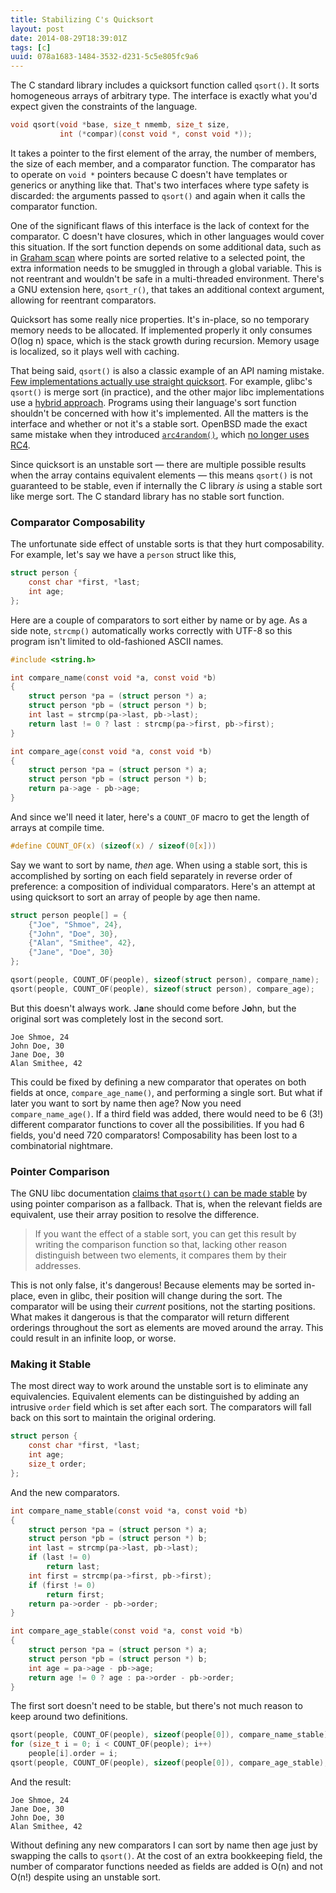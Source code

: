 ```yaml
---
title: Stabilizing C's Quicksort
layout: post
date: 2014-08-29T18:39:01Z
tags: [c]
uuid: 078a1683-1484-3532-d231-5c5e805fc9a6
---
```


The C standard library includes a quicksort function called `qsort()`.
It sorts homogeneous arrays of arbitrary type. The interface is exactly
what you'd expect given the constraints of the language.

~~~c
void qsort(void *base, size_t nmemb, size_t size,
           int (*compar)(const void *, const void *));
~~~

It takes a pointer to the first element of the array, the number of
members, the size of each member, and a comparator function. The
comparator has to operate on `void *` pointers because C doesn't have
templates or generics or anything like that. That's two interfaces
where type safety is discarded: the arguments passed to `qsort()` and
again when it calls the comparator function.

One of the significant flaws of this interface is the lack of context
for the comparator. C doesn't have closures, which in other languages
would cover this situation. If the sort function depends on some
additional data, such as in [Graham scan][scan] where points are
sorted relative to a selected point, the extra information needs to be
smuggled in through a global variable. This is not reentrant and
wouldn't be safe in a multi-threaded environment. There's a GNU
extension here, `qsort_r()`, that takes an additional context
argument, allowing for reentrant comparators.

Quicksort has some really nice properties. It's in-place, so no
temporary memory needs to be allocated. If implemented properly it
only consumes O(log n) space, which is the stack growth during
recursion. Memory usage is localized, so it plays well with caching.

That being said, `qsort()` is also a classic example of an API naming
mistake. [Few implementations actually use straight
quicksort][shootout]. For example, glibc's `qsort()` is merge sort (in
practice), and the other major libc implementations use a [hybrid
approach][timsort]. Programs using their language's sort function
shouldn't be concerned with how it's implemented. All the matters is
the interface and whether or not it's a stable sort. OpenBSD made the
exact same mistake when they introduced [`arc4random()`][arc4random],
which [no longer uses RC4][chacha20].

Since quicksort is an unstable sort — there are multiple possible
results when the array contains equivalent elements — this means
`qsort()` is not guaranteed to be stable, even if internally the C
library *is* using a stable sort like merge sort. The C standard
library has no stable sort function.

### Comparator Composability

The unfortunate side effect of unstable sorts is that they hurt
composability. For example, let's say we have a `person` struct like
this,

~~~c
struct person {
    const char *first, *last;
    int age;
};
~~~

Here are a couple of comparators to sort either by name or by age. As
a side note, `strcmp()` automatically works correctly with UTF-8 so
this program isn't limited to old-fashioned ASCII names.

~~~c
#include <string.h>

int compare_name(const void *a, const void *b)
{
    struct person *pa = (struct person *) a;
    struct person *pb = (struct person *) b;
    int last = strcmp(pa->last, pb->last);
    return last != 0 ? last : strcmp(pa->first, pb->first);
}

int compare_age(const void *a, const void *b)
{
    struct person *pa = (struct person *) a;
    struct person *pb = (struct person *) b;
    return pa->age - pb->age;
}
~~~

And since we'll need it later, here's a `COUNT_OF` macro to get the
length of arrays at compile time.

~~~c
#define COUNT_OF(x) (sizeof(x) / sizeof(0[x]))
~~~

Say we want to sort by name, *then* age. When using a stable sort,
this is accomplished by sorting on each field separately in reverse
order of preference: a composition of individual comparators. Here's
an attempt at using quicksort to sort an array of people by age then
name.

~~~c
struct person people[] = {
    {"Joe", "Shmoe", 24},
    {"John", "Doe", 30},
    {"Alan", "Smithee", 42},
    {"Jane", "Doe", 30}
};

qsort(people, COUNT_OF(people), sizeof(struct person), compare_name);
qsort(people, COUNT_OF(people), sizeof(struct person), compare_age);
~~~

But this doesn't always work. J**a**ne should come before J**o**hn,
but the original sort was completely lost in the second sort.

    Joe Shmoe, 24
    John Doe, 30
    Jane Doe, 30
    Alan Smithee, 42

This could be fixed by defining a new comparator that operates on both
fields at once, `compare_age_name()`, and performing a single sort.
But what if later you want to sort by name then age? Now you need
`compare_name_age()`. If a third field was added, there would need to
be 6 (3!) different comparator functions to cover all the
possibilities. If you had 6 fields, you'd need 720 comparators!
Composability has been lost to a combinatorial nightmare.

### Pointer Comparison

The GNU libc documentation [claims that `qsort()` can be made
stable][gnu] by using pointer comparison as a fallback. That is, when
the relevant fields are equivalent, use their array position to
resolve the difference.

> If you want the effect of a stable sort, you can get this result by
> writing the comparison function so that, lacking other reason
> distinguish between two elements, it compares them by their
> addresses.

This is not only false, it's dangerous! Because elements may be sorted
in-place, even in glibc, their position will change during the sort.
The comparator will be using their *current* positions, not the
starting positions. What makes it dangerous is that the comparator
will return different orderings throughout the sort as elements are
moved around the array. This could result in an infinite loop, or
worse.

### Making it Stable

The most direct way to work around the unstable sort is to eliminate
any equivalencies. Equivalent elements can be distinguished by adding
an intrusive `order` field which is set after each sort. The
comparators will fall back on this sort to maintain the original
ordering.

~~~c
struct person {
    const char *first, *last;
    int age;
    size_t order;
};
~~~

And the new comparators.

~~~c
int compare_name_stable(const void *a, const void *b)
{
    struct person *pa = (struct person *) a;
    struct person *pb = (struct person *) b;
    int last = strcmp(pa->last, pb->last);
    if (last != 0)
        return last;
    int first = strcmp(pa->first, pb->first);
    if (first != 0)
        return first;
    return pa->order - pb->order;
}

int compare_age_stable(const void *a, const void *b)
{
    struct person *pa = (struct person *) a;
    struct person *pb = (struct person *) b;
    int age = pa->age - pb->age;
    return age != 0 ? age : pa->order - pb->order;
}
~~~

The first sort doesn't need to be stable, but there's not much reason
to keep around two definitions.

~~~c
qsort(people, COUNT_OF(people), sizeof(people[0]), compare_name_stable);
for (size_t i = 0; i < COUNT_OF(people); i++)
    people[i].order = i;
qsort(people, COUNT_OF(people), sizeof(people[0]), compare_age_stable);
~~~

And the result:

    Joe Shmoe, 24
    Jane Doe, 30
    John Doe, 30
    Alan Smithee, 42

Without defining any new comparators I can sort by name then age just
by swapping the calls to `qsort()`. At the cost of an extra
bookkeeping field, the number of comparator functions needed as fields
are added is O(n) and not O(n!) despite using an unstable sort.


[scan]: http://en.wikipedia.org/wiki/Graham_scan
[shootout]: http://calmerthanyouare.org/2013/05/31/qsort-shootout.html
[arc4random]: http://www.openbsd.org/cgi-bin/man.cgi?query=arc4random&sektion=3
[chacha20]: http://marc.info/?l=openbsd-cvs&m=138065251627052&w=2
[timsort]: http://en.wikipedia.org/wiki/Timsort
[gnu]: http://www.gnu.org/software/libc/manual/html_node/Array-Sort-Function.html
